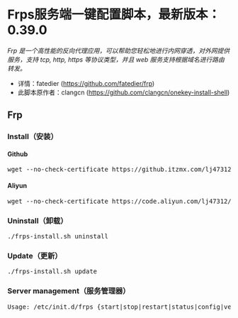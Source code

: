 <h1>Frps服务端一键配置脚本，最新版本：0.39.0</h1>
<p><em>Frp 是一个高性能的反向代理应用，可以帮助您轻松地进行内网穿透，对外网提供服务，支持 tcp, http, https 等协议类型，并且 web 服务支持根据域名进行路由转发。</em></p>
<ul>
  <li>详情：fatedier (<a href="https://github.com/fatedier/frp">https://github.com/fatedier/frp</a>)</li>
  <li>此脚本原作者：clangcn (<a href="https://github.com/clangcn/onekey-install-shell">https://github.com/clangcn/onekey-install-shell</a>)</li>
</ul>
<h2><a id="user-content-frps-onekey-install-shell" aria-hidden="true" href="https://github.com/lj47312/frp#frp"></a>Frp</h2>
<h3><a id="user-content-install安装" aria-hidden="true" href="https://github.com/lj47312/frp#install安装"></a>Install（安装）</h3>
<h4><a id="user-content-github" aria-hidden="true" href="https://github.com/lj47312/frp#github"></a>Github</h4>
<div>
  <pre>wget --no-check-certificate https://github.itzmx.com/lj47312/frp/master/frps-install.sh -O ./frps-install.sh &amp;&amp; chmod 700 ./frps-install.sh &amp;&amp; ./frps-install.sh install</pre>
</div>
<h4><a id="user-content-aliyun" aria-hidden="true" href="https://github.com/lj47312/frp#aliyun"></a>Aliyun</h4>
<div>
  <pre>wget --no-check-certificate https://code.aliyun.com/lj47312/frp/raw/master/frps-install.sh -O ./frps-install.sh &amp;&amp; chmod 700 ./frps-install.sh &amp;&amp; ./frps-install.sh install</pre>
</div>
<h3><a id="user-content-uninstall卸载" aria-hidden="true" href="https://github.com/lj47312/frp#uninstall卸载"></a>Uninstall（卸载）</h3>
<div>
  <pre>./frps-install.sh uninstall</pre>
</div>
<h3><a id="user-content-update更新" aria-hidden="true" href="https://github.com/lj47312/frp#update更新"></a>Update（更新）</h3>
<div>
  <pre>./frps-install.sh update</pre>
</div>
<h3><a id="user-content-server-management服务管理器" aria-hidden="true" href="https://github.com/lj47312/frp#server-management服务管理器"></a>Server management（服务管理器）</h3>
<div>
  <pre>Usage: /etc/init.d/frps {start|stop|restart|status|config|version}</pre>
</div>
